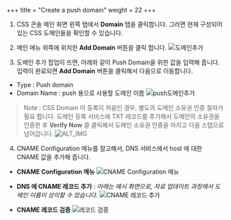 +++
title = "Create a push domain"
weight = 22
+++

1. CSS 콘솔 메인 화면 왼쪽 탭에서 **Domain**  탭을 클릭합니다. 그러면 현재 구성되어 있는 CSS 도메인들을 확인할 수 있습니다.

2. 메인 메뉴 위쪽에 위치한 **Add Domain** 버튼을 클릭 합니다.
![도메인추가](/images/css-basic/3-css-console-new-domain.png)

3. 도메인 추가 팝업이 뜨면, 아래와 같이 Push Domain을 위한 값을 입력해 줍니다. 입력이 완료되면 **Add Domain** 버튼을 클릭해서 다음으로 이동합니다.
- Type : Push domain
- Domain Name : push 용으로 사용할 도메인 이름
![push도메인추가](/images/css-basic/4-1-css-push-domain.png?width=40vw&classes=left)

> Note : CSS Domain 이 등록이 처음인 경우, 별도의 도메인 소유권 인증 절차가 필요 합니다. 도메인 등록 서비스에 TXT 레코드를 추가해서 도메인의 소유권을 인증한 후 **Verify Now** 클 클릭해서 도메인 소유권 인증을 마치고 다음 스텝으로 넘어갑니다.
![ALT_IMG](/images/css-basic/4-1-css-domain-verify.png?width=40vw&classes=left)

4. CNAME Configuration 메뉴를 참고해서, DNS 서비스에서 host 에 대한 CNAME 값을 추가해 줍니다.

- **CNAME Configuration 메뉴**
![CNAME Configuration 메뉴](/images/css-basic/4-1-css-push-domain-cname-configuration.png?width=40vw&classes=left)

- **DNS 에 CNAME 레코드 추가** : *아래는 예시 화면으로, 자료 업데이트 과정에서 도메인 이름이 상이할 수 있습니다.*
![CNAME 레코드 추가](/images/css-basic/4-1-css-push-domain-cname.png)

- **CNAME 레코드 검증**
![레코드 검증](/images/css-basic/4-1-css-push-domain-cname-verify.png?width=40vw&classes=left)
